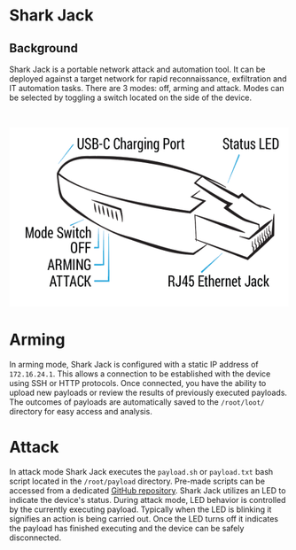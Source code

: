 # Shark Jack

## Background

Shark Jack is a portable network attack and automation tool. It can be deployed against a target network for rapid reconnaissance, exfiltration and IT automation tasks. There are 3 modes: off, arming and attack. Modes can be selected by toggling a switch located on the side of the device.

<br>

![Shark Jack](./images/shark_jack.png)

# Arming
In arming mode, Shark Jack is configured with a static IP address of `172.16.24.1`. This allows a connection to be established with the device using SSH or HTTP protocols. Once connected, you have the ability to upload new payloads or review the results of previously executed payloads. The outcomes of payloads are automatically saved to the `/root/loot/` directory for easy access and analysis.


# Attack
In attack mode Shark Jack executes the `payload.sh` or `payload.txt` bash script located in the `/root/payload` directory. 
Pre-made scripts can be accessed from a dedicated [GitHub repository](https://github.com/hak5/sharkjack-payloads/tree/master/payloads/library).
Shark Jack utilizes an LED to indicate the device's status. During attack mode, LED behavior is controlled by the currently executing payload. Typically when the LED is blinking it signifies an action is being carried out. Once the LED turns off it indicates the payload has finished executing and the device can be safely disconnected.

